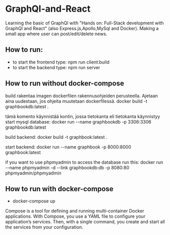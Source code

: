 # GraphQl-and-React

Learning the basic of GraphQl with "Hands on: Full-Stack development with GraphQl and React" (also Express.js,Apollo,MySql and Docker).
Making a small app where user can post/edit/delete news.

## How to run:  
* to start the frontend type: npm run client:build
* to start the backend type: npm run server

## How to run without docker-compose

build rakentaa imagen dockerfilen rakennusohjeiden perusteella. Ajetaan aina 
uudestaan, jos ohjeita muutetaan dockerfilessä.
docker build -t graphbookdb:latest . 


tämä komento käynnistää kontin, jossa tietokanta eli tietokanta käynnistyy
start mysql database:
docker run --name graphbookdb -p 3306:3306 graphbookdb:latest

build backend:
docker build -t graphbook:latest .

start backend:
docker run --name graphbook -p 8000:8000 graphbook:latest

if you want to use phpmyadmin to access the database run this:
docker run --name phpmyadmin -d --link graphbookdb:db -p 8080:80 phpmyadmin/phpmyadmin


## How to run with docker-compose
* docker-compose up

Compose is a tool for defining and running multi-container Docker applications. With Compose, you use a YAML file to configure your application’s services. Then, with a single command, you create and start all the services from your configuration.